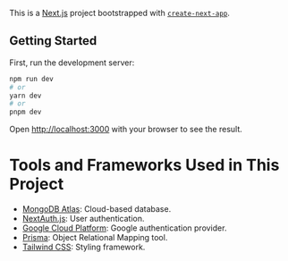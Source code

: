 This is a [Next.js](https://nextjs.org/) project bootstrapped with [`create-next-app`](https://github.com/vercel/next.js/tree/canary/packages/create-next-app).

## Getting Started

First, run the development server:

```bash
npm run dev
# or
yarn dev
# or
pnpm dev
```

Open [http://localhost:3000](http://localhost:3000) with your browser to see the result.

# Tools and Frameworks Used in This Project

- [MongoDB Atlas](https://www.mongodb.com/): Cloud-based database.
- [NextAuth.js](https://next-auth.js.org/): User authentication.
- [Google Cloud Platform](https://console.cloud.google.com/welcome/new): Google authentication provider.
- [Prisma](https://www.prisma.io/): Object Relational Mapping tool.
- [Tailwind CSS](https://tailwindcss.com/): Styling framework.

